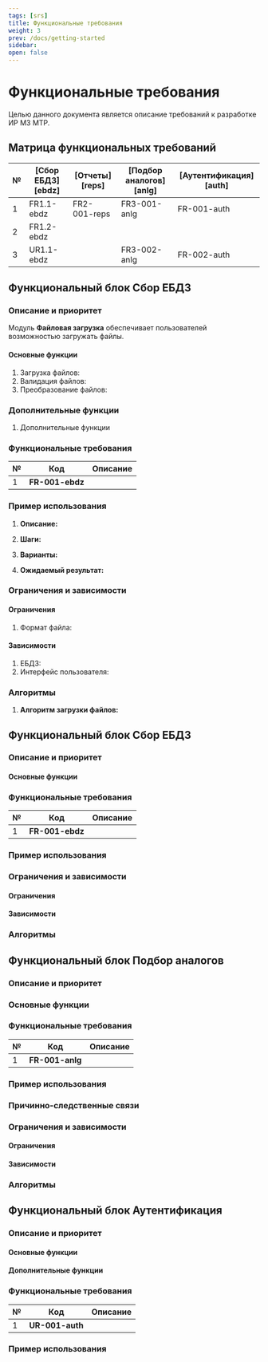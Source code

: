 ```yaml
---
tags: [srs]
title: Функциональные требования 
weight: 3
prev: /docs/getting-started
sidebar:
open: false
---
```


# Функциональные требования

Целью данного документа является описание требований к разработке ИР МЗ МТР.

## Матрица функциональных требований

| № | [Сбор ЕБДЗ][ebdz] | [Отчеты][reps] | [Подбор аналогов][anlg] | [Аутентификация][auth] |
|---|-------------------|----------------|-------------------------|------------------------|
| 1 | FR1.1-ebdz        | FR2-001-reps   | FR3-001-anlg            | FR-001-auth            |
| 2 | FR1.2-ebdz        |                |                         |                        |
| 3 | UR1.1-ebdz        |                | FR3-002-anlg            | FR-002-auth            |

## Функциональный блок Сбор ЕБДЗ

### Описание и приоритет

Модуль **Файловая загрузка** обеспечивает пользователей возможностью загружать файлы.

#### Основные функции

1. Загрузка файлов:
2. Валидация файлов:
3. Преобразование файлов:

### Дополнительные функции

1. Дополнительные функции

### Функциональные требования

| № | Код             | Описание |
|---|-----------------|----------|
| 1 | **FR-001-ebdz** |          |

### Пример использования

1. **Описание:**

2. **Шаги:**

3. **Варианты:**

4. **Ожидаемый результат:**

### Ограничения и зависимости

#### Ограничения

1. Формат файла:

#### Зависимости

1. ЕБДЗ:
2. Интерфейс пользователя:

### Алгоритмы

1. **Алгоритм загрузки файлов:**


## Функциональный блок Сбор ЕБДЗ

### Описание и приоритет


#### Основные функции

### Функциональные требования

| № | Код             | Описание |
|---|-----------------|----------|
| 1 | **FR-001-ebdz** |          |

### Пример использования

### Ограничения и зависимости

#### Ограничения

#### Зависимости

### Алгоритмы

## Функциональный блок Подбор аналогов

### Описание и приоритет


### Основные функции

### Функциональные требования

| № | Код             | Описание |
|---|-----------------|----------|
| 1 | **FR-001-anlg** |          |

### Пример использования

### Причинно-следственные связи

### Ограничения и зависимости

#### Ограничения

#### Зависимости

### Алгоритмы

## Функциональный блок Аутентификация

### Описание и приоритет

#### Основные функции

#### Дополнительные функции

### Функциональные требования

| № | Код             | Описание |
|---|-----------------|----------|
| 1 | **UR-001-auth** |          |

### Пример использования
